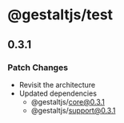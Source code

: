 # @gestaltjs/test

## 0.3.1
### Patch Changes

- Revisit the architecture
- Updated dependencies
  - @gestaltjs/core@0.3.1
  - @gestaltjs/support@0.3.1
